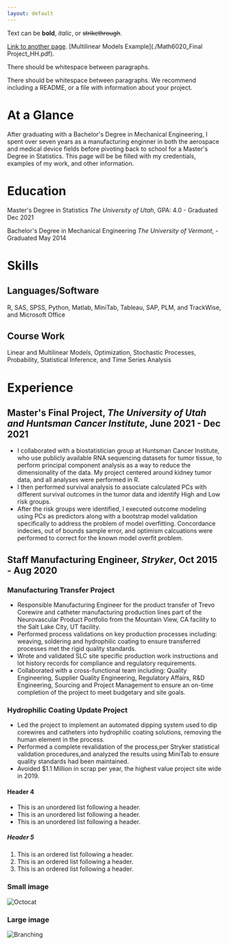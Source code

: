 ```yaml
---
layout: default
---
```


Text can be **bold**, _italic_, or ~~strikethrough~~.

[Link to another page](./another-page.html).
[Multilinear Models Example](./Math6020_Final Project_HH.pdf).

There should be whitespace between paragraphs.

There should be whitespace between paragraphs. We recommend including a README, or a file with information about your project.

# At a Glance

After graduating with a Bachelor's Degree in Mechanical Engineering, I spent over seven years as a manufacturing enginner in both the aerospace and medical device fields before pivoting back to school for a Master's Degree in Statistics. This page will be be filled with my credentials, examples of my work, and other information. 

# Education
Master's Degree in Statistics 
_The University of Utah_, GPA: 4.0 - Graduated Dec 2021

Bachelor's Degree in Mechanical Engineering 
_The University of Vermont_, - Graduated May 2014 

# Skills 
## Languages/Software 
R, SAS, SPSS, Python, Matlab, MiniTab, Tableau, SAP, PLM, and TrackWise, and Microsoft Office 
## Course Work 
Linear and Multilinear Models, Optimization, Stochastic Processes, Probability, Statistical Inference, and Time Series Analysis

# Experience 
## Master's Final Project, _The University of Utah and Huntsman Cancer Institute_, June 2021 - Dec 2021  
* I collaborated with a biostatistician group at Huntsman Cancer Institute, who use publicly available RNA sequencing datasets for tumor tissue, to perform principal component analysis as a way to reduce the dimensionality of the data. My project centered around kidney tumor data, and all analyses were performed in R.   
* I then performed survival analysis to associate calculated PCs with different survival outcomes in the tumor data and identify High and Low risk groups. 
* After the risk groups were identified, I executed outcome modeling using PCs as predictors along with a bootstrap model validation specifically to address the problem of model overfitting. Concordance indecies, out of bounds sample error, and optimism calcuations were performed to correct for the known model overfit problem. 

## Staff Manufacturing Engineer, _Stryker_, Oct 2015 - Aug 2020 
### Manufacturing Transfer Project
* Responsible Manufacturing Engineer for the product transfer of Trevo Corewire and catheter manufacturing production lines part of the Neurovascular Product Portfolio from the Mountain View, CA facility to the Salt Lake City, UT facility.
* Performed process validations on key production processes including: weaving, soldering and hydrophilic coating to ensure transferred processes met the rigid quality standards.
* Wrote and validated SLC site specific production work instructions and lot history records for compliance and regulatory requirements.
* Collaborated with a cross-functional team including: Quality Engineering, Supplier Quality Engineering, Regulatory Affairs, R&D Engineering, Sourcing and Project Management to ensure an on-time completion of the project to meet budgetary and site goals.
### Hydrophilic Coating Update Project
* Led the project to implement an automated dipping system used to dip corewires and catheters into hydrophilic coating solutions, removing the human element in the process.
* Performed a complete revalidation of the process,per Stryker statistical validation procedures,and analyzed the results using MiniTab to ensure quality standards had been maintained.
* Avoided $1.1 Million in scrap per year, the highest value project site wide in 2019.



#### Header 4

*   This is an unordered list following a header.
*   This is an unordered list following a header.
*   This is an unordered list following a header.

##### Header 5

1.  This is an ordered list following a header.
2.  This is an ordered list following a header.
3.  This is an ordered list following a header.







### Small image

![Octocat](https://github.githubassets.com/images/icons/emoji/octocat.png)

### Large image

![Branching](https://guides.github.com/activities/hello-world/branching.png)

